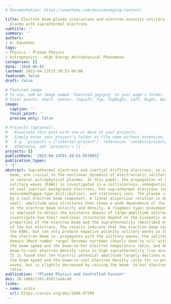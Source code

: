 ```yaml
---
# Documentation: https://wowchemy.com/docs/managing-content/

title: Electron beam-plasma interaction and electron-acoustic solitary waves in a
  plasma with suprathermal electrons
subtitle: ''
summary: ''
authors:
- A. Danehkar
tags:
- Physics - Plasma Physics
- Astrophysics - High Energy Astrophysical Phenomena
categories: []
date: '2018-06-01'
lastmod: 2023-04-13T21:38:53-04:00
featured: false
draft: false

# Featured image
# To use, add an image named `featured.jpg/png` to your page's folder.
# Focal points: Smart, Center, TopLeft, Top, TopRight, Left, Right, BottomLeft, Bottom, BottomRight.
image:
  caption: ''
  focal_point: ''
  preview_only: false

# Projects (optional).
#   Associate this post with one or more of your projects.
#   Simply enter your project's folder or file name without extension.
#   E.g. `projects = ["internal-project"]` references `content/project/deep-learning/index.md`.
#   Otherwise, set `projects = []`.
projects: []
publishDate: '2023-04-14T01:38:53.057885Z'
publication_types:
- '2'
abstract: Suprathermal electrons and inertial drifting electrons, so called electron
  beam, are crucial to the nonlinear dynamics of electrostatic solitary waves observed
  in several astrophysical plasmas. In this paper, the propagation of electron-acoustic
  solitary waves (EAWs) is investigated in a collisionless, unmagnetized plasma consisting
  of cool inertial background electrons, hot suprathermal electrons (modeled by a
  ensuremathąppa-type distribution), and stationary ions. The plasma is penetrated
  by a cool electron beam component. A linear dispersion relation is derived to describe
  small- amplitude wave structures that shows a weak dependence of the phase speed
  on the electron beam velocity and density. A (Sagdeev-type) pseudopotential approach
  is employed to obtain the existence domain of large-amplitude solitary waves, and
  investigate how their nonlinear structures depend on the kinematic and physical
  properties of the electron beam and the suprathermality (described by ensuremathp̨pa)
  of the hot electrons. The results indicate that the electron beam can largely alter
  the EAWs, but can only produce negative polarity solitary waves in this model. While
  the electron beam co- propagates with the solitary waves, the soliton existence
  domain (Mach number range) becomes narrower (nearly down to nil) with increasing
  the beam speed and the beam-to-hot electron temperature ratio, and decreasing the
  beam-to-cool electron density ratio in high suprathermality (low ensuremathkp̨a).
  It is found that the electric potential amplitude largely declines with increasing
  the beam speed and the beam-to-cool electron density ratio for co-propagating solitary
  waves, but is slightly decreased by raising the beam- to-hot electron temperature
  ratio.
publication: '*Plasma Physics and Controlled Fusion*'
doi: 10.1088/1361-6587/aabc40
links:
- name: arXiv
  url: https://arxiv.org/abs/1804.07299
---
```

